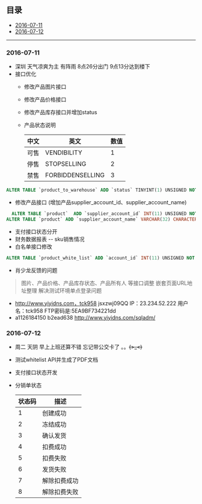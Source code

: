 ## 目录
- [2016-07-11](#2016-07-11)
- [2016-07-12](#2016-07-12)

----

### <span id="#2016-07-11">2016-07-11</span>
- 深圳 天气凉爽为主 有阵雨 8点26分出门 9点13分达到楼下
- 接口优化
  - 修改产品图片接口
  - 修改产品价格接口
  - 修改产品库存接口并增加status
  - 产品状态说明

    中文 | 英文 | 数值 
    ---| --- | ---
    可售 | VENDIBILITY | 1
     停售 | STOPSELLING | 2
    禁售 | FORBIDDENSELLING | 3

```sql
ALTER TABLE `product_to_warehouse` ADD `status` TINYINT(1) UNSIGNED NOT NULL COMMENT '库存状态' AFTER  `quantity`;
```
  - 修改产品接口 (增加产品supplier_account_id、supplier_account_name)
```sql
  ALTER TABLE `product`  ADD `supplier_account_id` INT(11) UNSIGNED NOT NULL COMMENT '产品所属主账号id'  AFTER `is_hot`;
ALTER TABLE `product` ADD `supplier_account_name` VARCHAR(32) CHARACTER SET utf8 COLLATE utf8_general_ci NOT NULL COMMENT '产品所属主账号名称' AFTER `supplier_account_id`;
```
  - 支付接口状态分开
  - 财务数据报表 -- sku销售情况
  - 白名单接口修改
```sql
ALTER TABLE `product_white_list` ADD `account_id` INT(11) UNSIGNED NOT NULL COMMENT '主账号Id' AFTER `sku`;
```
  - 肖少龙反馈的问题

  > 图片、产品价格、产品库存状态、产品所有人 等接口调整
  嵌套页面URL地址整理
  解决测试环境单点登录问题


- http://www.yiyidns.com，tck958  jsxzwj09QQ  IP：23.234.52.222 用户名：tck958 FTP密码是:5EA9BF734221dd 
- a1126184150  b2ead638 http://www.yiyidns.com/sqladm/

### <span id="#2016-07-12">2016-07-12</span>
- 周二 天阴 早上上班还算不错 忘记带公交卡了 。。~~~~(>_<)~~~~
- 测试whitelist API并生成了PDF文档
- 支付接口状态开发
- 分销单状态

    状态码 | 描述
   --- | ---
  1  | 创建成功 
  2  | 冻结成功
  3  | 确认发货
  4  | 扣费成功
  5  | 扣费失败
  6  | 发货失败
  7  | 解除扣费成功
  8  | 解除扣费失败